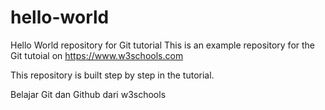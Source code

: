 # hello-world
Hello World repository for Git tutorial
This is an example repository for the Git tutoial on https://www.w3schools.com

This repository is built step by step in the tutorial.

Belajar Git dan Github dari w3schools
